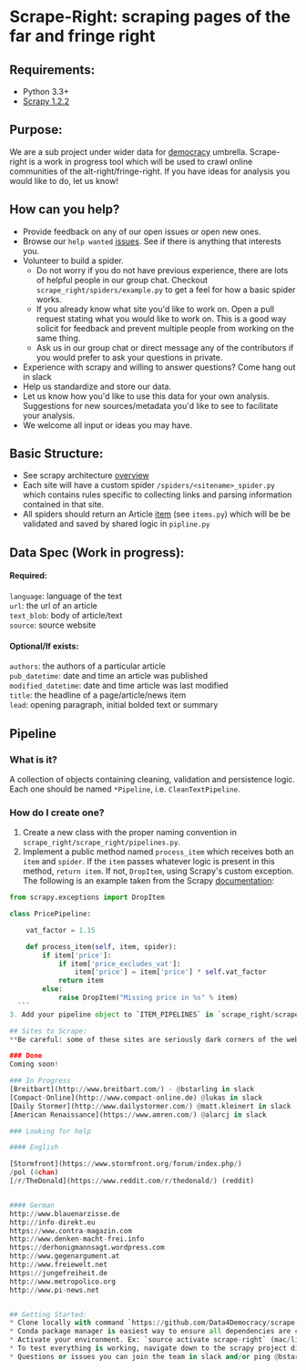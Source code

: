 # Scrape-Right: scraping pages of the far and fringe right  

## Requirements:  
- Python 3.3+  
- [Scrapy 1.2.2](https://doc.scrapy.org/en/1.2/index.html)

## Purpose:  
We are a sub project under wider data for [democracy](https://medium.com/data-for-democracy/origin-story-b740f14ca6ed#.ixjfjveq) umbrella. Scrape-right is a work in progress tool which will be used to crawl online communities of the alt-right/fringe-right. If you have ideas for analysis you would like to do, let us know!  

## How can you help?   
* Provide feedback on any of our open issues or open new ones.
* Browse our `help wanted` [issues](https://github.com/Data4Democracy/scrape-right/issues?q=is%3Aissue+is%3Aopen+label%3A%22help+wanted%22). See if there is anything that interests you.
* Volunteer to build a spider.
  * Do not worry if you do not have previous experience, there are lots of helpful people in our group chat. Checkout `scrape_right/spiders/example.py` to get a feel for how a basic spider works.
  * If you already know what site you'd like to work on. Open a pull request stating what you would like to work on. This is a good way solicit for feedback and prevent multiple people from working on the same thing. 
  * Ask us in our group chat or direct message any of the contributors if you would prefer to ask your questions in private.
* Experience with scrapy and willing to answer questions? Come hang out in slack  
* Help us standardize and store our data.  
* Let us know how you'd like to use this data for your own analysis. Suggestions for new sources/metadata you'd like to see to facilitate your analysis.  
* We welcome all input or ideas you may have.  

## Basic Structure:  
* See scrapy architecture [overview](https://doc.scrapy.org/en/1.2/topics/architecture.html)
* Each site will have a custom spider `/spiders/<sitename>_spider.py` which contains rules specific to collecting links and parsing information contained in that site.
* All spiders should return an Article [item](https://doc.scrapy.org/en/1.2/topics/items.html) (see `items.py`) which will be be validated and saved by shared logic in `pipline.py`  

## Data Spec (Work in progress):  

#### Required:  
`language`: language of the text  
`url`: the url of an article  
`text_blob`: body of article/text  
`source`: source website  

#### Optional/If exists:  
`authors`: the authors of a particular article  
`pub_datetime`: date and time an article was published  
`modified_datetime`: date and time article was last modified  
`title`: the headline of a page/article/news item  
`lead`: opening paragraph, initial bolded text or summary  


## Pipeline

### What is it?
A collection of objects containing cleaning, validation and persistence logic. Each one should be named `*Pipeline`, i.e. `CleanTextPipeline`.

### How do I create one?
  1. Create a new class with the proper naming convention in `scrape_right/scrape_right/pipelines.py`.
  2. Implement a public method named `process_item` which receives both an `item` and `spider`. If the `item` passes whatever logic is present in this method, `return item`. If not, `DropItem`, using Scrapy's custom exception. The following is an example taken from the Scrapy [documentation](https://doc.scrapy.org/topics/item-pipeline.html):
  ```python
  from scrapy.exceptions import DropItem

  class PricePipeline:

      vat_factor = 1.15

      def process_item(self, item, spider):
          if item['price']:
              if item['price_excludes_vat']:
                  item['price'] = item['price'] * self.vat_factor
              return item
          else:
              raise DropItem("Missing price in %s" % item)
    ```
  3. Add your pipeline object to `ITEM_PIPELINES` in `scrape_right/scrape_right/settings.py`. The key should be the relative import path to your object, i.e. `scrape_right.pipelines.CleanTextPipeline`. The value should be an integer specifying the order that the pipeline should be run. (Pipeline A and Pipeline B with values 1 and 2 respectively implies: every item will first pass through Pipeline A then Pipeline B.)

## Sites to Scrape:  
**Be careful: some of these sites are seriously dark corners of the web. Hate groups, militia's, white nationalists, etc. Browse with care!**  

### Done  
Coming soon!  

### In Progress  
[Breitbart](http://www.breitbart.com/) - @bstarling in slack  
[Compact-Online](http://www.compact-online.de) @lukas in slack  
[Daily Stormer](http://www.dailystormer.com/) @matt.kleinert in slack  
[American Renaissance](https://www.amren.com/) @alarcj in slack

### Looking for help  

#### English  

[Stormfront](https://www.stormfront.org/forum/index.php/)  
/pol (4chan)  
[/r/TheDonald](https://www.reddit.com/r/thedonald/) (reddit)  


#### German
http://www.blauenarzisse.de  
http://info-direkt.eu  
https://www.contra-magazin.com  
http://www.denken-macht-frei.info  
https://derhonigmannsagt.wordpress.com  
http://www.gegenargument.at  
http://www.freiewelt.net  
https://jungefreiheit.de  
http://www.metropolico.org  
http://www.pi-news.net  


## Getting Started:  
* Clone locally with command `https://github.com/Data4Democracy/scrape-right.git`  
* Conda package manager is easiest way to ensure all dependencies are correctly installed. If you have [anaconda](https://www.continuum.io/downloads) installed on your machine run `conda env create -f environment.yml` from the main directory. Alternatively you can install dependencies via pip (see `requirements.txt`).
* Activate your environment. Ex: `source activate scrape-right` (mac/linux) or `activate scrape-right` (windows).  
* To test everything is working, navigate down to the scrapy project directory `cd scrape_right` and run `scrapy crawl example -o test.json` this will activate the example spider and should save a json file containing ten quotes inside the `scrape_right` directory.  
* Questions or issues you can join the team in slack and/or ping @bstarling.  
